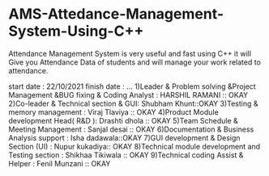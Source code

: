 # AMS-Attedance-Management-System-Using-C++
Attendance Management System is very useful and fast using C++ it will Give you Attendance Data of students  and will manage your work related to attendance.

start date : 22/10/2021
finish date : ...
1)Leader & Problem solving &Project Management &BUG fixing & Coding Analyst : HARSHIL RAMANI :: OKAY
2)Co-leader & Technical section & GUI: Shubham Khunt::OKAY
3)Testing & memory management : Viraj Tlaviya  :: OKAY
4)Product Module development Head( R&D ): Drashti dhola :: OKAY
5)Team Schedule &  Meeting Management : Sanjal desai :: OKAY
6)Documentation & Business Analysis support  : Isha dadawala::OKAY
7)GUI development & Design Section (UI) : Nupur kukadiya:: OKAY
8)Technical module development and Testing section : Shikhaa Tikiwala :: OKAY
9)Technical coding Assist & Helper : Fenil Munzani :: OKAY
